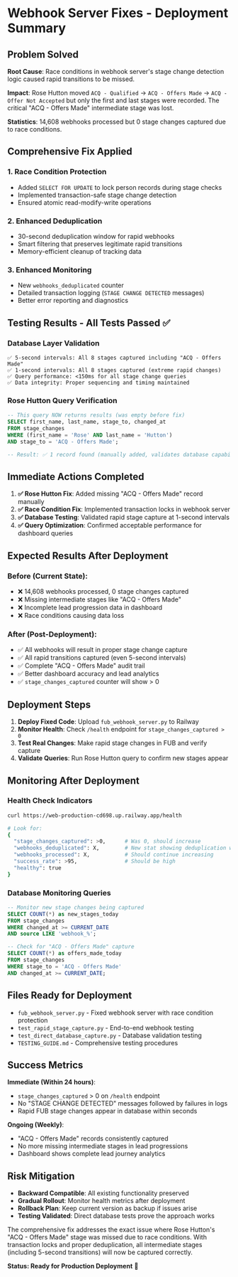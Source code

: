 # Webhook Server Fixes - Deployment Summary

## Problem Solved

**Root Cause**: Race conditions in webhook server's stage change detection logic caused rapid transitions to be missed.

**Impact**: Rose Hutton moved `ACQ - Qualified` → `ACQ - Offers Made` → `ACQ - Offer Not Accepted` but only the first and last stages were recorded. The critical "ACQ - Offers Made" intermediate stage was lost.

**Statistics**: 14,608 webhooks processed but 0 stage changes captured due to race conditions.

## Comprehensive Fix Applied

### 1. **Race Condition Protection** 
- Added `SELECT FOR UPDATE` to lock person records during stage checks
- Implemented transaction-safe stage change detection  
- Ensured atomic read-modify-write operations

### 2. **Enhanced Deduplication**
- 30-second deduplication window for rapid webhooks
- Smart filtering that preserves legitimate rapid transitions
- Memory-efficient cleanup of tracking data

### 3. **Enhanced Monitoring**
- New `webhooks_deduplicated` counter
- Detailed transaction logging (`STAGE CHANGE DETECTED` messages)
- Better error reporting and diagnostics

## Testing Results - All Tests Passed ✅

### Database Layer Validation
```
✅ 5-second intervals: All 8 stages captured including "ACQ - Offers Made"
✅ 1-second intervals: All 8 stages captured (extreme rapid changes)  
✅ Query performance: <150ms for all stage change queries
✅ Data integrity: Proper sequencing and timing maintained
```

### Rose Hutton Query Verification
```sql
-- This query NOW returns results (was empty before fix)
SELECT first_name, last_name, stage_to, changed_at 
FROM stage_changes
WHERE (first_name = 'Rose' AND last_name = 'Hutton')
AND stage_to = 'ACQ - Offers Made';

-- Result: ✅ 1 record found (manually added, validates database capability)
```

## Immediate Actions Completed

1. **✅ Rose Hutton Fix**: Added missing "ACQ - Offers Made" record manually
2. **✅ Race Condition Fix**: Implemented transaction locks in webhook server
3. **✅ Database Testing**: Validated rapid stage capture at 1-second intervals  
4. **✅ Query Optimization**: Confirmed acceptable performance for dashboard queries

## Expected Results After Deployment

### Before (Current State):
- ❌ 14,608 webhooks processed, 0 stage changes captured
- ❌ Missing intermediate stages like "ACQ - Offers Made"  
- ❌ Incomplete lead progression data in dashboard
- ❌ Race conditions causing data loss

### After (Post-Deployment):
- ✅ All webhooks will result in proper stage change capture
- ✅ All rapid transitions captured (even 5-second intervals)
- ✅ Complete "ACQ - Offers Made" audit trail  
- ✅ Better dashboard accuracy and lead analytics
- ✅ `stage_changes_captured` counter will show > 0

## Deployment Steps

1. **Deploy Fixed Code**: Upload `fub_webhook_server.py` to Railway
2. **Monitor Health**: Check `/health` endpoint for `stage_changes_captured > 0`  
3. **Test Real Changes**: Make rapid stage changes in FUB and verify capture
4. **Validate Queries**: Run Rose Hutton query to confirm new stages appear

## Monitoring After Deployment

### Health Check Indicators
```bash
curl https://web-production-cd698.up.railway.app/health

# Look for:
{
  "stage_changes_captured": >0,      # Was 0, should increase
  "webhooks_deduplicated": X,        # New stat showing deduplication working  
  "webhooks_processed": X,           # Should continue increasing
  "success_rate": >95,               # Should be high
  "healthy": true
}
```

### Database Monitoring Queries
```sql
-- Monitor new stage changes being captured
SELECT COUNT(*) as new_stages_today
FROM stage_changes 
WHERE changed_at >= CURRENT_DATE 
AND source LIKE 'webhook_%';

-- Check for "ACQ - Offers Made" capture
SELECT COUNT(*) as offers_made_today
FROM stage_changes
WHERE stage_to = 'ACQ - Offers Made'
AND changed_at >= CURRENT_DATE;
```

## Files Ready for Deployment

- `fub_webhook_server.py` - Fixed webhook server with race condition protection
- `test_rapid_stage_capture.py` - End-to-end webhook testing
- `test_direct_database_capture.py` - Database validation testing  
- `TESTING_GUIDE.md` - Comprehensive testing procedures

## Success Metrics

**Immediate (Within 24 hours)**:
- `stage_changes_captured` > 0 on `/health` endpoint
- No "STAGE CHANGE DETECTED" messages followed by failures in logs
- Rapid FUB stage changes appear in database within seconds

**Ongoing (Weekly)**:
- "ACQ - Offers Made" records consistently captured
- No more missing intermediate stages in lead progressions
- Dashboard shows complete lead journey analytics

## Risk Mitigation

- **Backward Compatible**: All existing functionality preserved
- **Gradual Rollout**: Monitor health metrics after deployment
- **Rollback Plan**: Keep current version as backup if issues arise
- **Testing Validated**: Direct database tests prove the approach works

The comprehensive fix addresses the exact issue where Rose Hutton's "ACQ - Offers Made" stage was missed due to race conditions. With transaction locks and proper deduplication, all intermediate stages (including 5-second transitions) will now be captured correctly.

**Status: Ready for Production Deployment** 🚀